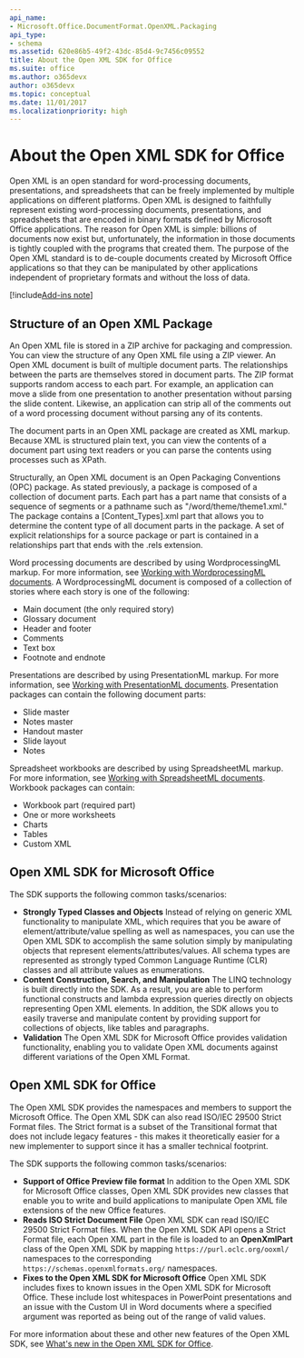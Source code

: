 ```yaml
---
api_name:
- Microsoft.Office.DocumentFormat.OpenXML.Packaging
api_type:
- schema
ms.assetid: 620e86b5-49f2-43dc-85d4-9c7456c09552
title: About the Open XML SDK for Office
ms.suite: office
ms.author: o365devx
author: o365devx
ms.topic: conceptual
ms.date: 11/01/2017
ms.localizationpriority: high
---
```


# About the Open XML SDK for Office

Open XML is an open standard for word-processing documents, presentations, and spreadsheets that can be freely implemented by multiple applications on different platforms. Open XML is designed to faithfully represent existing word-processing documents, presentations, and spreadsheets that are encoded in binary formats defined by Microsoft Office applications. The reason for Open XML is simple: billions of documents now exist but, unfortunately, the information in those documents is tightly coupled with the programs that created them. The purpose of the Open XML standard is to de-couple documents created by Microsoft Office applications so that they can be manipulated by other applications independent of proprietary formats and without the loss of data.

[!include[Add-ins note](./includes/addinsnote.md)]

## Structure of an Open XML Package

An Open XML file is stored in a ZIP archive for packaging and compression. You can view the structure of any Open XML file using a ZIP viewer. An Open XML document is built of multiple document parts. The relationships between the parts are themselves stored in document parts. The ZIP format supports random access to each part. For example, an application can move a slide from one presentation to another presentation without parsing the slide content. Likewise, an application can strip all of the comments out of a word processing document without parsing any of its contents.

The document parts in an Open XML package are created as XML markup. Because XML is structured plain text, you can view the contents of a document part using text readers or you can parse the contents using processes such as XPath.

Structurally, an Open XML document is an Open Packaging Conventions (OPC) package. As stated previously, a package is composed of a collection of document parts. Each part has a part name that consists of a sequence of segments or a pathname such as "/word/theme/theme1.xml." The package contains a [Content\_Types].xml part that allows you to determine the content type of all document parts in the package. A set of explicit relationships for a source package or part is contained in a relationships part that ends with the .rels extension.

Word processing documents are described by using WordprocessingML markup. For more information, see [Working with WordprocessingML documents](word/overview.md). A WordprocessingML document is composed of a collection of stories where each story is one of the following:

- Main document (the only required story)
- Glossary document
- Header and footer
- Comments
- Text box
- Footnote and endnote

Presentations are described by using PresentationML markup. For more information, see [Working with PresentationML documents](presentation/overview.md). Presentation packages can contain the following document parts:

- Slide master
- Notes master
- Handout master
- Slide layout
- Notes

Spreadsheet workbooks are described by using SpreadsheetML markup. For more information, see [Working with SpreadsheetML documents](spreadsheet/overview.md). Workbook packages can contain:

- Workbook part (required part)
- One or more worksheets
- Charts
- Tables
- Custom XML

## Open XML SDK for Microsoft Office

The SDK supports the following common tasks/scenarios:

- **Strongly Typed Classes and Objects**  Instead of relying on generic XML functionality to manipulate XML, which requires that you be aware of element/attribute/value spelling as well as namespaces, you can use the Open XML SDK to accomplish the same solution simply by manipulating objects that represent elements/attributes/values. All schema types are represented as strongly typed Common Language Runtime (CLR) classes and all attribute values as enumerations.
- **Content Construction, Search, and Manipulation**  The LINQ technology is built directly into the SDK. As a result, you are able to perform functional constructs and lambda expression queries directly on objects representing Open XML elements. In addition, the SDK allows you to easily traverse and manipulate content by providing support for collections of objects, like tables and paragraphs.
- **Validation**  The Open XML SDK for Microsoft Office provides validation functionality, enabling you to validate Open XML documents against different variations of the Open XML Format.

## Open XML SDK for Office

The Open XML SDK provides the namespaces and members to support the Microsoft Office. The Open XML SDK can also read ISO/IEC 29500 Strict Format files. The Strict format is a subset of the Transitional format that does not include legacy features - this makes it theoretically easier for a new implementer to support since it has a smaller technical footprint.

The SDK supports the following common tasks/scenarios:

- **Support of Office Preview file format**  In addition to the Open XML SDK for Microsoft Office classes, Open XML SDK provides new classes that enable you to write and build applications to manipulate Open XML file extensions of the new Office features.
- **Reads ISO Strict Document File**  Open XML SDK can read ISO/IEC 29500 Strict Format files. When the Open XML SDK API opens a Strict Format file, each Open XML part in the file is loaded to an **OpenXmlPart**  class of the Open XML SDK by mapping `https://purl.oclc.org/ooxml/` namespaces to the corresponding `https://schemas.openxmlformats.org/` namespaces.
- **Fixes to the Open XML SDK for Microsoft Office**  Open XML SDK includes fixes to known issues in the Open XML SDK for Microsoft Office. These include lost whitespaces in PowerPoint presentations and an issue with the Custom UI in Word documents where a specified argument was reported as being out of the range of valid values.

For more information about these and other new features of the Open XML SDK, see [What's new in the Open XML SDK for Office](what-s-new-in-the-open-xml-sdk.md).
